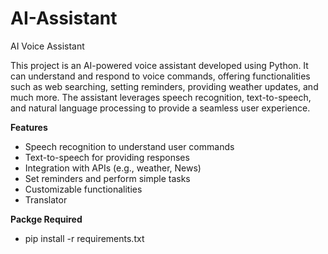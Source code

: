 # AI-Assistant
AI Voice Assistant

This project is an AI-powered voice assistant developed using Python. It can understand and respond to voice commands, offering functionalities such as web searching, setting reminders, providing weather updates, and much more. The assistant leverages speech recognition, text-to-speech, and natural language processing to provide a seamless user experience.

**Features**
-  Speech recognition to understand user commands
-  Text-to-speech for providing responses
-  Integration with APIs (e.g., weather, News)
-  Set reminders and perform simple tasks
-  Customizable functionalities
-  Translator


**Packge Required**

-  pip install -r requirements.txt
